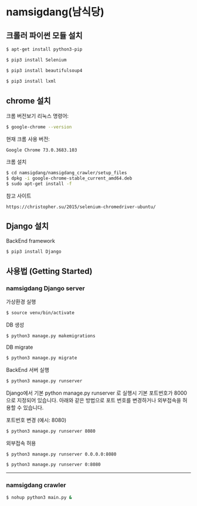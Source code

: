 # namsigdang(남식당)

## 크롤러 파이썬 모듈 설치

```bash
$ apt-get install python3-pip

```

```bash
$ pip3 install Selenium
```

```bash
$ pip3 install beautifulsoup4

```

```bash
$ pip3 install lxml

```

## chrome 설치

크롬 버전보기 리눅스 명령어: 

```bash
$ google-chrome --version
```

현재 크롬 사용 버전:  

```
Google Chrome 73.0.3683.103
```

크롬 설치

```bash
$ cd namsigdang/namsigdang_crawler/setup_files
$ dpkg -i google-chrome-stable_current_amd64.deb
$ sudo apt-get install -f

```

참고 사이트
```
https://christopher.su/2015/selenium-chromedriver-ubuntu/
```

## Django 설치

BackEnd framework

```bash
$ pip3 install Django

```



## 사용법 (Getting Started)


### namsigdang Django server

가상환경 실행
```bash
$ source venv/bin/activate
```

DB 생성

```bash
$ python3 manage.py makemigrations

```

DB migrate

```bash
$ python3 manage.py migrate

```

BackEnd 서버 실행
```bash
$ python3 manage.py runserver
```

Django에서 기본 python manage.py runserver 로 실행시 기본 포트번호가 8000으로 지정되어 있습니다.
아래와 같은 방법으로 포트 번호를 변경하거나 외부접속을 허용할 수 있습니다.



포트번호 변경 (예시: 8080)
```bash
$ python3 manage.py runserver 8080
```
외부접속 허용
```bash
$ python3 manage.py runserver 0.0.0.0:8080
```
```bash
$ python3 manage.py runserver 0:8080
```

---

### namsigdang crawler

```bash
$ nohup python3 main.py &
```

